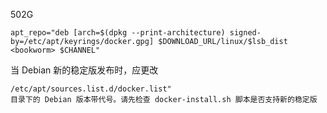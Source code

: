 502G

```shell
apt_repo="deb [arch=$(dpkg --print-architecture) signed-by=/etc/apt/keyrings/docker.gpg] $DOWNLOAD_URL/linux/$lsb_dist <bookworm> $CHANNEL"
```

当 Debian 新的稳定版发布时，应更改
```shell
/etc/apt/sources.list.d/docker.list"
目录下的 Debian 版本带代号。请先检查 docker-install.sh 脚本是否支持新的稳定版
